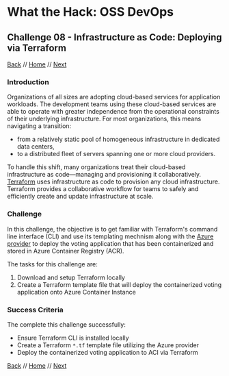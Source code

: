 # What the Hack: OSS DevOps 

## Challenge 08 - Infrastructure as Code: Deploying via Terraform
[Back](challenge07.md) // [Home](../readme.md) // [Next](challenge09.md)

### Introduction

Organizations of all sizes are adopting cloud-based services for application workloads. The development teams using these cloud-based services are able to operate with greater independence from the operational constraints of their underlying infrastructure. For most organizations, this means navigating a transition:

* from a relatively static pool of homogeneous infrastructure in dedicated data centers,
* to a distributed fleet of servers spanning one or more cloud providers.

To handle this shift, many organizations treat their cloud-based infrastructure as code—managing and provisioning it collaboratively. [Terraform](https://www.terraform.io/docs/index.html) uses infrastructure as code to provision any cloud infrastructure. Terraform provides a collaborative workflow for teams to safely and efficiently create and update infrastructure at scale.

### Challenge

In this challenge, the objective is to get familiar with Terraform's command line interface (CLI) and use its templating mechnism along with the [Azure provider](https://www.terraform.io/docs/providers/azurerm/index.html) to deploy the voting application that has been containerized and stored in Azure Container Registry (ACR).

The tasks for this challenge are:
1. Download and setup Terraform locally
2. Create a Terraform template file that will deploy the containerized voting application onto Azure Container Instance



### Success Criteria

The complete this challenge successfully:
*   Ensure Terraform CLI is installed locally
*   Create a Terraform  ```*.tf``` template file utilizing the Azure provider
* Deploy the containerized voting application to ACI via Terraform
   
[Back](challenge07.md) // [Home](../readme.md) // [Next](challenge09.md)